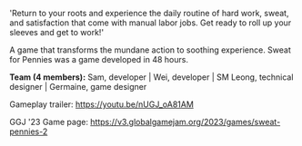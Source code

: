 'Return to your roots and experience the daily routine of hard work, sweat, and satisfaction that come with manual labor jobs. Get ready to roll up your sleeves and get to work!'

A game that transforms the mundane action to soothing experience. Sweat for Pennies was a game developed in 48 hours.

**Team (4 members):**
Sam, developer |
Wei, developer |
SM Leong, technical designer |
Germaine, game designer

Gameplay trailer: https://youtu.be/nUGJ_oA81AM

GGJ '23 Game page: https://v3.globalgamejam.org/2023/games/sweat-pennies-2
